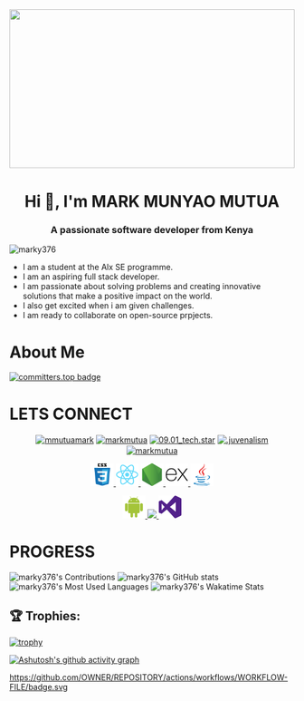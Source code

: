 <img src="https://media.giphy.com/media/L1R1tvI9svkIWwpVYr/giphy.gif" height="280px" width="100%">
<h1 align="center">Hi 👋, I'm MARK MUNYAO MUTUA</h1>
<h3 align="center">A passionate software developer from Kenya</h3>
<p align="left"> <img src="https://komarev.com/ghpvc/?username=marky376&label=Profile%20views&color=0e75b6&style=flat" alt="marky376" /> </p>

- I am a student at the Alx SE programme.
- I am an aspiring full stack developer.
- I am  passionate about solving problems and creating innovative solutions that make a positive impact on the world.
- I also get excited when i am given challenges.
- I am ready to collaborate on  open-source prpjects.

# About Me
[![committers.top badge](https://user-badge.committers.top/kenya/marky376.svg)](https://user-badge.committers.top/kenya/marky376)
# LETS CONNECT
<p align="center">
<a href="https://twitter.com/mmutuamark" target="blank"><img align="center" src="https://raw.githubusercontent.com/rahuldkjain/github-profile-readme-generator/master/src/images/icons/Social/twitter.svg" alt="mmutuamark" height="30" width="40" /></a>
<a href="https://linkedin.com/in/markmutua" target="blank"><img align="center" src="https://raw.githubusercontent.com/rahuldkjain/github-profile-readme-generator/master/src/images/icons/Social/linked-in-alt.svg" alt="markmutua" height="30" width="40" /></a>
<a href="https://instagram.com/09.01_tech.star" target="blank"><img align="center" src="https://raw.githubusercontent.com/rahuldkjain/github-profile-readme-generator/master/src/images/icons/Social/instagram.svg" alt="09.01_tech.star" height="30" width="40" /></a>
<a href="https://discord.com/channels/@me" target="blank"><img align="center" src="https://raw.githubusercontent.com/rahuldkjain/github-profile-readme-generator/master/src/images/icons/Social/discord.svg" alt=".juvenalism" height="30" width="40" /></a>
<a href="https://wa.me/+254796169582" target="blank"><img align="center" src="https://raw.githubusercontent.com/rahuldkjain/github-profile-readme-generator/master/src/images/icons/Social/whatsapp.svg" alt="markmutua" height="30" width="40" /></a>
</p>
</p>
<p align="center">
<a href="https://www.w3schools.com/css/" target="_blank" rel="noreferrer">
  <img src="https://raw.githubusercontent.com/devicons/devicon/master/icons/css3/css3-original-wordmark.svg" alt="CSS" width="40" height="40"/>
</a>
<a href="https://reactjs.org/" target="_blank" rel="noreferrer">
  <img src="https://raw.githubusercontent.com/devicons/devicon/master/icons/react/react-original.svg" alt="React" width="40" height="40"/>
</a>
<a href="https://nodejs.org/" target="_blank" rel="noreferrer">
  <img src="https://raw.githubusercontent.com/devicons/devicon/master/icons/nodejs/nodejs-original.svg" alt="Node.js" width="40" height="40"/>
</a>
<a href="https://expressjs.com/" target="_blank" rel="noreferrer">
  <img src="https://raw.githubusercontent.com/devicons/devicon/master/icons/express/express-original.svg" alt="Express.js" width="40" height="40"/>
</a>
<a href="https://www.java.com/" target="_blank" rel="noreferrer">
  <img src="https://raw.githubusercontent.com/devicons/devicon/master/icons/java/java-original.svg" alt="Java" width="40" height="40"/>
</a>
</p>
<p align="center">
<a href="https://developer.android.com/studio" target="_blank" rel="noreferrer">
  <img src="https://raw.githubusercontent.com/devicons/devicon/master/icons/android/android-original.svg" alt="Android Studio" width="40" height="40"/>
</a>
<a href="https://www.vim.org/" target="_blank" rel="noreferrer">
  <img src="https://raw.githubuserc
  </a>
<a href="https://code.visualstudio.com/" target="_blank" rel="noreferrer">
  <img src="https://raw.githubusercontent.com/devicons/devicon/master/icons/visualstudio/visualstudio-plain.svg" alt="VSCode" width="40" height="40"/>
</a>
</p>

# PROGRESS

![marky376's Contributions](https://github-readme-streak-stats.herokuapp.com/?user=marky376&&theme=dracula)
![marky376's GitHub stats](https://github-readme-stats.vercel.app/api?username=marky376&show_icons=true&theme=dracula)
![marky376's Most Used Languages](https://github-readme-stats.vercel.app/api/top-langs/?username=marky376&langs_count=20&theme=dracula&layout=compact) 
![marky376's Wakatime Stats](https://github-readme-stats.vercel.app/api/wakatime?username=marky376&theme=dracula&height=50&layout=compact)


## 🏆 Trophies:
[![trophy](https://github-profile-trophy.vercel.app/?username=marky376&theme=dracula)](https://github.com/ryo-ma/github-profile-trophy)

[![Ashutosh's github activity graph](https://github-readme-activity-graph.vercel.app/graph?username=marky376&theme=dracula)](https://github.com/marky376/github-readme-activity-graph)

https://github.com/OWNER/REPOSITORY/actions/workflows/WORKFLOW-FILE/badge.svg
<!---
marky376/marky376 is a ✨ special ✨ repository because its `README.md` (this file) appears on your GitHub profile.
You can click the Preview link to take a look at your changes.
--->
